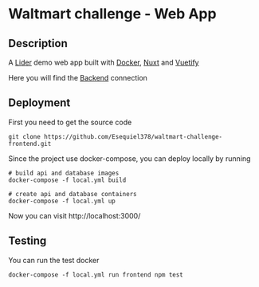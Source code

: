 # Waltmart challenge - Web App

## Description

A [Lider](https://www.lider.cl/supermercado/) demo web
app built with [Docker](https://www.docker.com/why-docker),
[Nuxt](https://nuxtjs.org/) and [Vuetify](https://vuetifyjs.com/en/)

Here you will find the [Backend](https://github.com/Esequiel378/waltmart-challenge-backend)
connection

## Deployment

First you need to get the source code

```shell
git clone https://github.com/Esequiel378/waltmart-challenge-frontend.git
```

Since the project use docker-compose, you can deploy locally by running

```shell
# build api and database images
docker-compose -f local.yml build
```

```shell
# create api and database containers
docker-compose -f local.yml up
```

Now you can visit http://localhost:3000/

## Testing

You can run the test docker

```shell
docker-compose -f local.yml run frontend npm test
```
